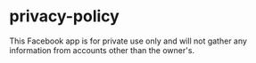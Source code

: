 # privacy-policy
This Facebook app is for private use only and will not gather any information from accounts other than the owner's.
